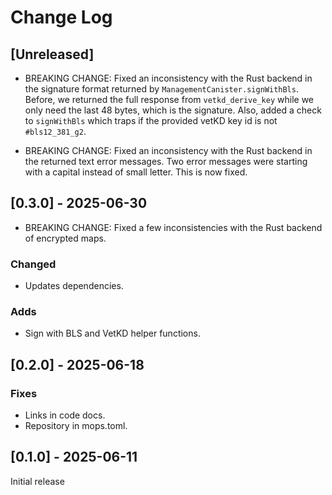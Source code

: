 # Change Log

## [Unreleased]

- BREAKING CHANGE: Fixed an inconsistency with the Rust backend in the signature format returned by `ManagementCanister.signWithBls`. Before, we returned the full response from `vetkd_derive_key` while we only need the last 48 bytes, which is the signature. Also, added a check to `signWithBls` which traps if the provided vetKD key id is not `#bls12_381_g2`.

- BREAKING CHANGE: Fixed an inconsistency with the Rust backend in the returned text error messages. Two error messages were starting with a capital instead of small letter. This is now fixed.

## [0.3.0] - 2025-06-30

- BREAKING CHANGE: Fixed a few inconsistencies with the Rust backend of encrypted maps. 

### Changed

- Updates dependencies.

### Adds
- Sign with BLS and VetKD helper functions.

## [0.2.0] - 2025-06-18

### Fixes
- Links in code docs.
- Repository in mops.toml.

## [0.1.0] - 2025-06-11

Initial release